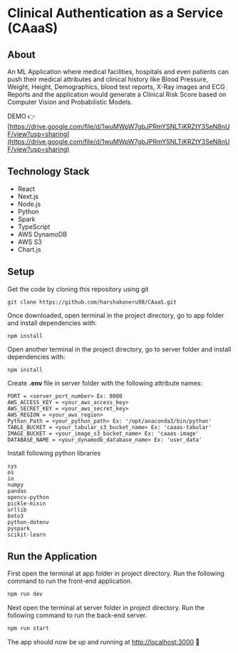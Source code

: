 # Clinical Authentication as a Service (CAaaS)

## About
An ML Application where medical facilities, hospitals and even patients can push their medical attributes and clinical history like Blood Pressure, Weight, Height, Demographics, blood test reports, X-Ray images and ECG Reports and the application would generate a Clinical Risk Score based on Computer Vision and Probabilistic Models.

DEMO 👉  [https://drive.google.com/file/d/1wuMWpW7gbJPRmYSNLTiKRZtY3SeN8nUF/view?usp=sharing](https://drive.google.com/file/d/1wuMWpW7gbJPRmYSNLTiKRZtY3SeN8nUF/view?usp=sharing)

## Technology Stack
- React
- Next.js
- Node.js
- Python
- Spark
- TypeScript
- AWS DynamoDB
- AWS S3
- Chart.js

## Setup
Get the code by cloning this repository using git
```
git clone https://github.com/harshakoneru98/CAaaS.git
```
Once downloaded, open terminal in the project directory, go to app folder and install dependencies with:
```
npm install
```
Open another terminal in the project directory, go to server folder and install dependencies with:
```
npm install
```
Create **.env** file in server folder with the following attribute names:
```
PORT = <server_port_number> Ex: 8080
AWS_ACCESS_KEY = <your_aws_access_key>
AWS_SECRET_KEY = <your_aws_secret_key>
AWS_REGION = <your_aws_region>
Python_Path = <your_python_path> Ex: '/opt/anaconda3/bin/python'
TABLE_BUCKET = <your_tabular_s3_bucket_name> Ex: 'caaas-tabular'
IMAGE_BUCKET = <your_image_s3_bucket_name> Ex: 'caaas-image'
DATABASE_NAME = <your_dynamodb_database_name> Ex: 'user_data'
```
Install following python libraries
```
sys
os
io
numpy
pandas
opencv-python
pickle-mixin
urllib
boto3
python-dotenv
pyspark
scikit-learn
```
## Run the Application
First open the terminal at app folder in project directory. Run the following command to run the front-end application.
``` bash
npm run dev
```
Next open the terminal at server folder in project directory. Run the following command to run the back-end server.
``` bash
npm run start
```
The app should now be up and running at [http://localhost:3000](http://localhost:3000/)  🚀

